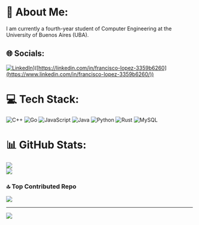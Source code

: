 # 💫 About Me:
I am currently a fourth-year student of Computer Engineering at the<br> University of Buenos Aires (UBA).


## 🌐 Socials:
[![LinkedIn](https://img.shields.io/badge/LinkedIn-%230077B5.svg?logo=linkedin&logoColor=white)](https://linkedin.com/in/https://img.shields.io/badge/LinkedIn-%230077B5.svg?logo=linkedin&logoColor=white)]([https://linkedin.com/in/francisco-lopez-3359b6260](https://www.linkedin.com/in/francisco-lopez-3359b6260/)) 

# 💻 Tech Stack:
![C++](https://img.shields.io/badge/c++-%2300599C.svg?style=for-the-badge&logo=c%2B%2B&logoColor=white) ![Go](https://img.shields.io/badge/go-%2300ADD8.svg?style=for-the-badge&logo=go&logoColor=white) ![JavaScript](https://img.shields.io/badge/javascript-%23323330.svg?style=for-the-badge&logo=javascript&logoColor=%23F7DF1E) ![Java](https://img.shields.io/badge/java-%23ED8B00.svg?style=for-the-badge&logo=openjdk&logoColor=white) ![Python](https://img.shields.io/badge/python-3670A0?style=for-the-badge&logo=python&logoColor=ffdd54) ![Rust](https://img.shields.io/badge/rust-%23000000.svg?style=for-the-badge&logo=rust&logoColor=white) ![MySQL](https://img.shields.io/badge/mysql-4479A1.svg?style=for-the-badge&logo=mysql&logoColor=white)
# 📊 GitHub Stats:
![](https://github-readme-stats.vercel.app/api?username=franciscoL0pez&theme=transparent&hide_border=true&include_all_commits=false&count_private=false)<br/>
![](https://github-readme-streak-stats.herokuapp.com/?user=franciscoL0pez&theme=transparent&hide_border=true)<br/>

### 🔝 Top Contributed Repo
![](https://github-contributor-stats.vercel.app/api?username=franciscoL0pez&limit=5&theme=onedark&combine_all_yearly_contributions=true)

---
[![](https://visitcount.itsvg.in/api?id=franciscoL0pez&icon=3&color=6)](https://visitcount.itsvg.in)

<!-- Proudly created with GPRM ( https://gprm.itsvg.in ) -->
